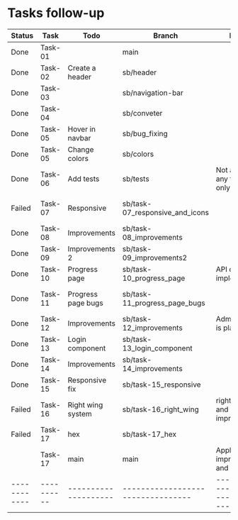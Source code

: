 # Tasks follow-up
| **Status** | **Task** | **Todo**           | **Branch**                      | **Notes**                            | **Issues**             |
|------------|----------|--------------------|---------------------------------|--------------------------------------|------------------------|
| Done       | Task-01  |                    | main                            |                                      |                        |
| Done       | Task-02  | Create a header    | sb/header                       |                                      |                        |
| Done       | Task-03  |                    | sb/navigation-bar               |                                      |                        |
| Done       | Task-04  |                    | sb/conveter                     |                                      |                        |
| Done       | Task-05  | Hover in navbar    | sb/bug_fixing                    |                                      |                        |
| Done       | Task-05  | Change colors      | sb/colors                       |                                      |                        |
| Done       | Task-06  | Add tests          | sb/tests                        | Not added any tests yet, only env    |                        |
| Failed     | Task-07  | Responsive         | sb/task-07_responsive_and_icons |                                      | Could not make it work |
| Done       | Task-08  | Improvements       | sb/task-08_improvements         |                                      |                        |
| Done       | Task-09  | Improvements 2     | sb/task-09_improvements2        |                                      |                        |
| Done       | Task-10  | Progress page      | sb/task-10_progress_page        | API call not implemented             |                        |
| Done       | Task-11  | Progress page bugs | sb/task-11_progress_page_bugs   |                                      | addMonth not protected |
| Done       | Task-12  | Improvements       | sb/task-12_improvements         | Admin button is placeholder          |                        |
| Done       | Task-13  | Login component    | sb/task-13_login_component      |                                      |                        |
| Done       | Task-14  | Improvements       | sb/task-14_improvements         |                                      |                        |
| Done       | Task-15  | Responsive fix      | sb/task-15_responsive           |                                      | Have a bug             |
| Failed     | Task-16  | Right wing system  | sb/task-16_right_wing           | right wing, and improvements         |                        |
| Failed     | Task-17  | hex                | sb/task-17_hex                  |                                      |                        |
|            | Task-17  | main               | main                            | Application improvement and bug fixes |                        |
|------------|----------|--------------------|---------------------------------|--------------------------------------|------------------------|
